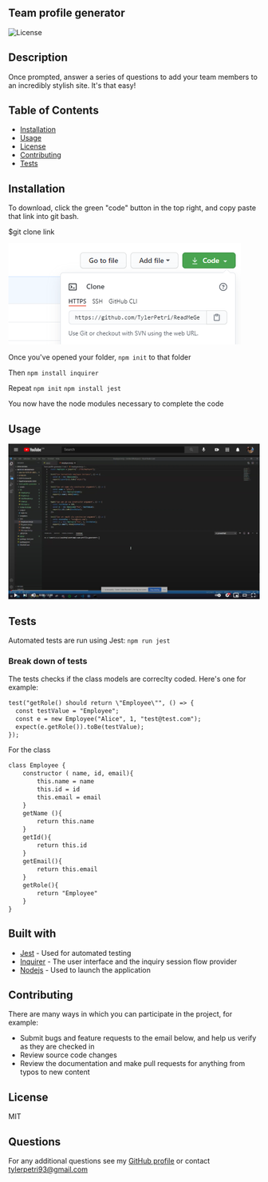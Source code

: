 ## Team profile generator

![License](https://img.shields.io/badge/License-MIT-green.svg)

## Description

Once prompted, answer a series of questions to add your team members to an incredibly stylish site. It's that easy!

## Table of Contents

- [Installation](#Installation)
- [Usage](#Usage)
- [License](#License)
- [Contributing](#Contributing)
- [Tests](#Tests)

## Installation

To download, click the green "code" button in the top right, and copy paste that link into git bash.


$git clone link

![clone](assets/Installation.PNG)

Once you've opened your folder, `npm init` to that folder

Then `npm install inquirer`

Repeat `npm init` `npm install jest`

You now have the node modules necessary to complete the code

## Usage

[![Instructional video link](assets/youtubeLink.PNG)](https://www.youtube.com/watch?v=3GWKQ-hC3YA&feature=youtu.be)

## Tests

Automated tests are run using Jest: `npm run jest`

### Break down of tests

The tests checks if the class models are correclty coded. Here's one for example:

```
test("getRole() should return \"Employee\"", () => {
  const testValue = "Employee";
  const e = new Employee("Alice", 1, "test@test.com");
  expect(e.getRole()).toBe(testValue);
});
```
For the class
```
class Employee {
    constructor ( name, id, email){
        this.name = name
        this.id = id
        this.email = email
    }
    getName (){
        return this.name
    }
    getId(){
        return this.id
    }
    getEmail(){
        return this.email
    }
    getRole(){
        return "Employee"
    }
}
```

## Built with

* [Jest](https://www.npmjs.com/package/jest) - Used for automated testing
* [Inquirer](https://www.npmjs.com/package/inquirer) - The user interface and the inquiry session flow provider
* [Nodejs](https://nodejs.org/en/) - Used to launch the application

## Contributing

There are many ways in which you can participate in the project, for example: 
* Submit bugs and feature requests to the email below, and help us verify as they are checked in 
* Review source code changes
* Review the documentation and make pull requests for anything from typos to new content

## License

MIT

## Questions

For any additional questions see my [GitHub profile](http://github.com/tylerpetri) or contact tylerpetri93@gmail.com